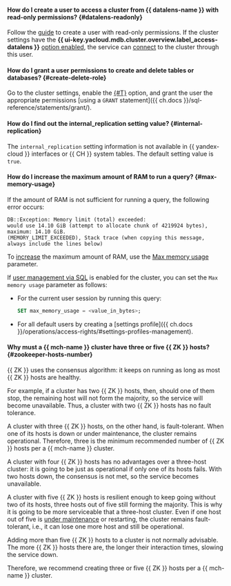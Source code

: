 #### How do I create a user to access a cluster from {{ datalens-name }} with read-only permissions? {#datalens-readonly}

Follow the [guide](../../managed-clickhouse/operations/cluster-users.md#example-create-readonly-user) to create a user with read-only permissions. If the cluster settings have the **{{ ui-key.yacloud.mdb.cluster.overview.label_access-datalens }}** [option enabled](../../managed-clickhouse/operations/update.md#change-additional-settings), the service can [connect](../../managed-clickhouse/operations/datalens-connect.md#create-connector) to the cluster through this user.


#### How do I grant a user permissions to create and delete tables or databases? {#create-delete-role}

Go to the cluster settings, enable the [{#T}](../../managed-clickhouse/operations/cluster-users.md#sql-user-management) option, and grant the user the appropriate permissions [using a `GRANT` statement]({{ ch.docs }}/sql-reference/statements/grant/).

#### How do I find out the internal_replication setting value? {#internal-replication}

The `internal_replication` setting information is not available in {{ yandex-cloud }} interfaces or {{ CH }} system tables. The default setting value is `true`.

#### How do I increase the maximum amount of RAM to run a query? {#max-memory-usage}

If the amount of RAM is not sufficient for running a query, the following error occurs:

```text
DB::Exception: Memory limit (total) exceeded:
would use 14.10 GiB (attempt to allocate chunk of 4219924 bytes), maximum: 14.10 GiB.
(MEMORY_LIMIT_EXCEEDED), Stack trace (when copying this message, always include the lines below)
```

To [increase](../../managed-clickhouse/operations/cluster-users.md#update-settings) the maximum amount of RAM, use the [Max memory usage](../../managed-clickhouse/concepts/settings-list.md#setting-max-memory-usage) parameter.

If [user management via SQL](../../managed-clickhouse/operations/cluster-users.md#sql-user-management) is enabled for the cluster, you can set the `Max memory usage` parameter as follows:

* For the current user session by running this query:

    ```sql
    SET max_memory_usage = <value_in_bytes>;
    ```

* For all default users by creating a [settings profile]({{ ch.docs }}/operations/access-rights/#settings-profiles-management).

#### Why must a {{ mch-name }} cluster have three or five {{ ZK }} hosts? {#zookeeper-hosts-number}

{{ ZK }} uses the consensus algorithm: it keeps on running as long as most {{ ZK }} hosts are healthy.

For example, if a cluster has two {{ ZK }} hosts, then, should one of them stop, the remaining host will not form the majority, so the service will become unavailable. Thus, a cluster with two {{ ZK }} hosts has no fault tolerance.

A cluster with three {{ ZK }} hosts, on the other hand, is fault-tolerant. When one of its hosts is down or under maintenance, the cluster remains operational. Therefore, three is the minimum recommended number of {{ ZK }} hosts per a {{ mch-name }} cluster.

A cluster with four {{ ZK }} hosts has no advantages over a three-host cluster: it is going to be just as operational if only one of its hosts fails. With two hosts down, the consensus is not met, so the service becomes unavailable.

A cluster with five {{ ZK }} hosts is resilient enough to keep going without two of its hosts, three hosts out of five still forming the majority. This is why it is going to be more serviceable that a three-host cluster. Even if one host out of five is [under maintenance](../../managed-clickhouse/concepts/maintenance.md) or restarting, the cluster remains fault-tolerant, i.e., it can lose one more host and still be operational.

Adding more than five {{ ZK }} hosts to a cluster is not normally advisable. The more {{ ZK }} hosts there are, the longer their interaction times, slowing the service down.

Therefore, we recommend creating three or five {{ ZK }} hosts per a {{ mch-name }} cluster. 
